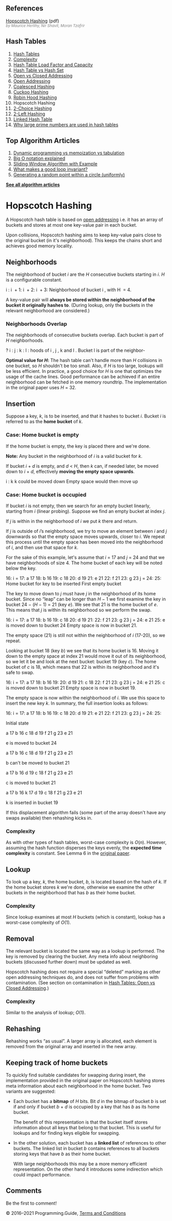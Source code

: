 



## References

[Hopscotch Hashing](http://mcg.cs.tau.ac.il/papers/disc2008-hopscotch.pdf) (pdf)  
<span style="color: grey; font-style: italic; font-size: smaller">by Maurice Herlihy, Nir Shavit, Moran Tzafrir</span>

## Hash Tables

1.  [Hash Tables](hash-tables.html)
2.  [Complexity](hash-tables-complexity.html)
3.  [Hash Table Load Factor and Capacity](hash-table-load-factor-and-capacity.html)
4.  [Hash Table vs Hash Set](hash-table-vs-hash-set.html)
5.  [Open vs Closed Addressing](hash-tables-open-vs-closed-addressing.html)
6.  [Open Addressing](hash-tables-open-addressing.html)
7.  [Coalesced Hashing](coalesced-hashing.html)
8.  [Cuckoo Hashing](cuckoo-hashing.html)
9.  [Robin Hood Hashing](robin-hood-hashing.html)
10. Hopscotch Hashing
11. [2-Choice Hashing](2-choice-hashing.html)
12. [2-Left Hashing](2-left-hashing.html)
13. [Linked Hash Table](linked-hash-table.html)
14. [Why large prime numbers are used in hash tables](prime-numbers-in-hash-tables.html)



## Top Algorithm Articles

1.  [Dynamic programming vs memoization vs tabulation](dynamic-programming-vs-memoization-vs-tabulation.html)
2.  [Big O notation explained](big-o-notation-explained.html)
3.  [Sliding Window Algorithm with Example](sliding-window-example.html)
4.  [What makes a good loop invariant?](what-makes-a-good-loop-invariant.html)
5.  [Generating a random point within a circle (uniformly)](random-point-within-circle.html)

[**See all algorithm articles**](algorithms.html)

# Hopscotch Hashing

A Hopscotch hash table is based on [open addressing](hash-tables-open-addressing.html) i.e. it has an array of buckets and stores at most one key-value pair in each bucket.

Upon collisions, Hopscotch hashing aims to keep key-value pairs close to the original bucket (in it's neighborhood). This keeps the chains short and achieves good memory locality.

## Neighborhoods

The neighborhood of bucket _i_ are the _H_ consecutive buckets starting in _i_. _H_ is a configurable constant.

i : i  + 1: i  + 2: i  + 3: Neighborhood of bucket i , with H  = 4.

A key-value pair will **always be stored within the neighborhood of the bucket it originally hashes to**. (During lookup, only the buckets in the relevant neighborhood are considered.)

### Neighborhoods Overlap

The neighborhoods of consecutive buckets overlap. Each bucket is part of _H_ neighborhoods.

? i : j : k : l : hoods of i , j , k and l . Bucket l is part of the neighbor-

**Optimal value for _H_:** The hash table can't handle more than _H_ collisions in one bucket, so _H_ shouldn't be too small. Also, if _H_ is too large, lookups will be less efficient. In practice, a good choice for _H_ is one that optimizes the usage of the cache lines. Good performance can be achieved if an entire neighborhood can be fetched in one memory roundtrip. The implementation in the original paper uses <span class="no-wrap">*H* = 32</span>.

## Insertion

Suppose a key, _k_, is to be inserted, and that it hashes to bucket _i_. Bucket _i_ is referred to as the **home bucket** of _k_.

### Case: Home bucket is empty

If the home bucket is empty, the key is placed there and we're done.

**Note:** Any bucket in the neighborhood of _i_ is a valid bucket for _k_.

If bucket <span class="no-wrap">*i* + *d*</span> is empty, and <span class="no-wrap">*d* &lt; *H*</span>, then _k_ can, if needed later, be moved down to <span class="no-wrap">*i* + *d*</span>, effectively **moving the empty space upwards**.

i : k k could be moved down Empty space would then move up

### Case: Home bucket is occupied

If bucket _i_ is not empty, then we search for an empty bucket linearly, starting from _i_ (linear probing). Suppose we find an empty bucket at index *j*.

If _j_ is within in the neighborhood of _i_ we put _k_ there and return.

If _j_ is outside of _i_’s neighborhood, we try to move an element between _i_ and _j_ downwards so that the empty space moves upwards, closer to _i_. We repeat this process until the empty space has been moved into the neighborhood of _i_, and then use that space for *k*.

For the sake of this example, let's assume that <span class="no-wrap">*i* = 17</span> and <span class="no-wrap">*j* = 24</span> and that we have neighborhoods of size 4. The home bucket of each key will be noted below the key.

16: i = 17: a 17 18: b 16 19: c 18 20: d 19 21: e 21 22: f 21 23: g 23 j = 24: 25: Home bucket for key to be inserted First empty bucket

The key to move down to _j_ must have _j_ in the neighborhood of its home bucket. Since no “leap” can be longer than <span class="no-wrap">*H* − 1</span> we first examine the key in bucket <span class="no-wrap">24 − (*H* − 1) = 21</span> (key _e_). We see that 21 is the home bucket of _e_. This means that _j_ is within its neighborhood so we perform the swap.

16: i = 17: a 17 18: b 16 19: c 18 20: d 19 21: 22: f 21 23: g 23 j = 24: e 21 25: e is moved down to bucket 24 Empty space is now in bucket 21.

The empty space (21) is still not within the neighborhood of _i_ (17-20), so we repeat.

Looking at bucket 18 (key _b_) we see that its home bucket is 16. Moving it down to the empty space at index 21 would move it out of its neighborhood, so we let it be and look at the next bucket: bucket 19 (key _c_). The home bucket of _c_ is 18, which means that 22 is within its neighborhood and it's safe to swap.

16: i = 17: a 17 18: b 16 19: 20: d 19 21: c 18 22: f 21 23: g 23 j = 24: e 21 25: c is moved down to bucket 21 Empty space is now in bucket 19.

The empty space is now within the neighborhood of _i_. We use this space to insert the new key _k_. In summary, the full insertion looks as follows:

16: i = 17: a 17 18: b 16 19: c 18 20: d 19 21: e 21 22: f 21 23: g 23 j = 24: 25:

Initial state

a 17 b 16 c 18 d 19 f 21 g 23 e 21

<span class="variable">e</span> is moved to bucket 24

a 17 b 16 c 18 d 19 f 21 g 23 e 21

<span class="variable">b</span> can't be moved to bucket 21

a 17 b 16 d 19 c 18 f 21 g 23 e 21

<span class="variable">c</span> is moved to bucket 21

a 17 b 16 k 17 d 19 c 18 f 21 g 23 e 21

<span class="variable">k</span> is inserted in bucket 19

If this displacement algorithm fails (some part of the array doesn't have any swaps available) then rehashing kicks in.

### Complexity

As with other types of hash tables, worst-case complexity is _O_(_n_). However, assuming the hash function disperses the keys evenly, the **expected time complexity** is constant. See Lemma 6 in the [original paper](http://mcg.cs.tau.ac.il/papers/disc2008-hopscotch.pdf).

## Lookup

To look up a key, _k_, the home bucket, _b_, is located based on the hash of _k_. If the home bucket stores _k_ we're done, otherwise we examine the other buckets in the neighborhood that has _b_ as their home bucket.

### Complexity

Since lookup examines at most _H_ buckets (which is constant), lookup has a worst-case complexity of _O_(1).

## Removal

The relevant bucket is located the same way as a lookup is performed. The key is removed by clearing the bucket. Any meta info about neighboring buckets (discussed further down) must be updated as well.

Hopscotch hashing does not require a special “deleted” marking as other open addressing techniques do, and does not suffer from problems with contamination. (See section on contamination in [Hash Tables: Open vs Closed Addressing](hash-tables-open-vs-closed-addressing.html).)

### Complexity

Similar to the analysis of lookup; _O_(1).

## Rehashing

Rehashing works “as usual”. A larger array is allocated, each element is removed from the original array and inserted in the new array.

## Keeping track of home buckets

To quickly find suitable candidates for swapping during insert, the implementation provided in the original paper on Hopscotch hashing stores meta information about each neighborhood in the home bucket. Two variants are suggested:

- Each bucket has a **bitmap** of _H_ bits. Bit _d_ in the bitmap of bucket _b_ is set if and only if bucket <span class="no-wrap">*b* + *d*</span> is occupied by a key that has _b_ as its home bucket.

  The benefit of this representation is that the bucket itself stores information about all keys that belong to that bucket. This is useful for lookups and for finding keys eligible for swapping.

- In the other solution, each bucket has a **linked list** of references to other buckets. The linked list in bucket _b_ contains references to all buckets storing keys that have _b_ as their home bucket.

  With large neighborhoods this may be a more memory efficient representation. On the other hand it introduces some indirection which could impact performance.

## Comments

Be the first to comment!

© 2016–2021 Programming.Guide, [Terms and Conditions](terms-and-conditions.html)
